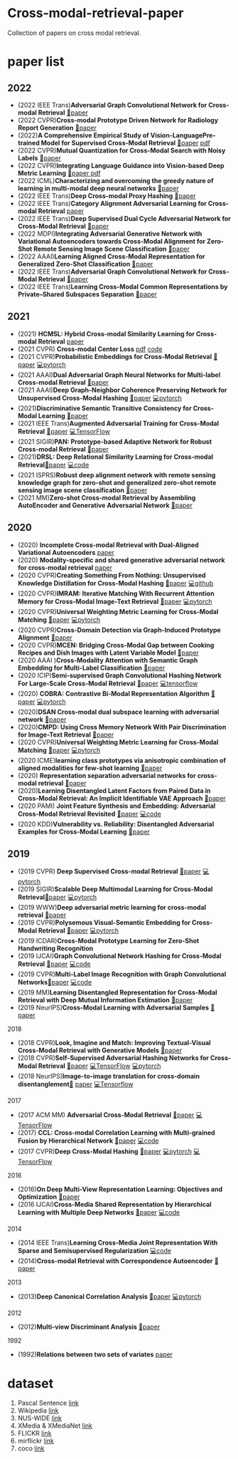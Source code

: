 # Cross-modal-retrieval-paper
Collection of papers on cross modal retrieval.

# paper list

## 2022

- (2022 IEEE Trans)**Adversarial Graph Convolutional Network for Cross-modal Retrieval** [📄paper](https://ieeexplore.ieee.org/stamp/stamp.jsp?tp=&arnumber=9411880&tag=1) 
- (2022 CVPR)**Cross-modal Prototype Driven Network for Radiology Report Generation** [📄paper](https://arxiv.org/abs/2207.04818) 
- (2022)**A Comprehensive Empirical Study of Vision-LanguagePre-trained Model for Supervised Cross-Modal Retrieval** [📄paper](https://arxiv.org/abs/2201.02772) [pdf](https://arxiv.org/pdf/2201.02772.pdf)
- (2022 CVPR)**Mutual Quantization for Cross-Modal Search with Noisy Labels** [📄paper](https://openaccess.thecvf.com/content/CVPR2022/html/Yang_Mutual_Quantization_for_Cross-Modal_Search_With_Noisy_Labels_CVPR_2022_paper.html) 
- (2022 CVPR)**Integrating Language Guidance into Vision-based Deep Metric Learning** [📄paper ](https://openaccess.thecvf.com/content/CVPR2022/html/Roth_Integrating_Language_Guidance_Into_Vision-Based_Deep_Metric_Learning_CVPR_2022_paper.html) [pdf](https://openaccess.thecvf.com/content/CVPR2022/papers/Roth_Integrating_Language_Guidance_Into_Vision-Based_Deep_Metric_Learning_CVPR_2022_paper.pdf)
- (2022 ICML)**Characterizing and overcoming the greedy nature of learning in multi-modal deep neural networks** [📄paper](https://proceedings.mlr.press/v162/wu22d.html)
- (2022 IEEE Trans)**Deep Cross-modal Proxy Hashing** [📄paper ](https://ieeexplore.ieee.org/abstract/document/9809792)
- (2022 IEEE Trans)**Category Alignment Adversarial Learning for Cross-modal Retrieval** [paper ](https://ieeexplore.ieee.org/abstract/document/9737126)
- (2022 IEEE Trans)**Deep Supervised Dual Cycle Adversarial Network for Cross-Modal Retrieval** [📄paper](https://ieeexplore.ieee.org/abstract/document/9880488)
- (2022 MDPI)**Integrating Adversarial Generative Network with Variational Autoencoders towards Cross-Modal Alignment for Zero-Shot Remote Sensing Image Scene Classification** [📄paper](https://www.mdpi.com/2072-4292/14/18/4533) 
- (2022 AAAI)**Learning Aligned Cross-Modal Representation for Generalized Zero-Shot Classification** [📄paper](https://ojs.aaai.org/index.php/AAAI/article/view/20614) 
- (2022 IEEE Trans)**Adversarial Graph Convolutional Network for Cross-Modal Retrieval**  [📄paper](https://ieeexplore.ieee.org/document/9411880) 
- (2022 IEEE Trans)**Learning Cross-Modal Common Representations by Private–Shared Subspaces Separation** [📄paper](https://ieeexplore.ieee.org/document/9165187) 

## 2021

- (2021) **HCMSL: Hybrid Cross-modal Similarity Learning for Cross-modal Retrieval** [paper](https://www.researchgate.net/profile/Chengyuan-Zhang-6/publication/344307665_HCMSL_Hybrid_Cross-Modal_Similarity_Learning_for_Cross-Modal_Retrieval/links/5f658e59458515b7cf3eda00/HCMSL-Hybrid-Cross-Modal-Similarity-Learning-for-Cross-Modal-Retrieval.pdf)
- (2021 CVPR) **Cross-modal Center Loss** [pdf](https://arxiv.org/abs/2008.03561) [code](https://github.com/LongLong-Jing/Cross-Modal-Center-Loss)
- (2021 CVPR)**Probabilistic Embeddings for Cross-Modal Retrieval**  [📄paper](https://arxiv.org/pdf/2101.05068.pdf)  [💻pytorch](https://github.com/naver-ai/pcme)
- (2021 AAAI)**Dual Adversarial Graph Neural Networks for Multi-label Cross-modal Retrieval** [📄paper](https://www.aaai.org/AAAI21Papers/AAAI-6207.QianS.pdf)
- (2021 AAAI)**Deep Graph-Neighbor Coherence Preserving Network for Unsupervised Cross-Modal  Hashing** [📄paper](https://www.aaai.org/AAAI21Papers/AAAI-2796.YuJ.pdf)  [💻pytorch](https://github.com/Atmegal/DGCPN)
- (2021)**Discriminative Semantic Transitive Consistency for Cross-Modal Learning** [📄paper](https://arxiv.org/pdf/2103.14103.pdf)
- (2021 IEEE Trans)**Augmented Adversarial Training for Cross-Modal Retrieval**  [📄paper](https://ieeexplore.ieee.org/stamp/stamp.jsp?tp=&arnumber=9057710)   [💻TensorFlow](https://github.com/yiling2018/aacr)
- (2021 SIGIR)**PAN: Prototype-based Adaptive Network for Robust Cross-modal Retrieval** [📄paper](https://dl.acm.org/doi/abs/10.1145/3404835.3462867)  
- (2021)**DRSL: Deep Relational Similarity Learning for Cross-modal Retrieval**[📄paper](https://www.sciencedirect.com/science/article/abs/pii/S0020025520307684) [💻code](https://github.com/wangxu-scu/DRSL)
- (2021 ISPRS)**Robust deep alignment network with remote sensing knowledge graph for zero-shot and generalized zero-shot remote sensing image scene classification** [📄paper](https://www.sciencedirect.com/science/article/abs/pii/S092427162100201X)
- (2021 MM)**Zero-shot Cross-modal Retrieval by Assembling AutoEncoder and Generative Adversarial Network** [📄paper](https://dl.acm.org/doi/abs/10.1145/3424341)

## 2020

- (2020) **Incomplete Cross-modal Retrieval with Dual-Aligned Variational Autoencoders** [paper](https://dl.acm.org/doi/pdf/10.1145/3394171.3413676)
- (2020) **Modality-specific and shared generative adversarial network for cross-modal retrieval** [paper](https://reader.elsevier.com/reader/sd/pii/S0031320320301382?token=736E808929A780DD58D84AD3E0D38143F9014B5E212C0F89EB433AC585CDAD8913063A0DB4B795EF03F699B439F8F68D&originRegion=us-east-1&originCreation=20210729122016)
- (2020 CVPR)**Creating Something From Nothing: Unsupervised Knowledge Distillation for Cross-Modal Hashing** [📄paper](https://openaccess.thecvf.com/content_CVPR_2020/papers/Hu_Creating_Something_From_Nothing_Unsupervised_Knowledge_Distillation_for_Cross-Modal_Hashing_CVPR_2020_paper.pdf) [💻github](https://github.com/huhengtong/UKD_CVPR2020)
- (2020 CVPR)**IMRAM: Iterative Matching With Recurrent Attention Memory for Cross-Modal Image-Text Retrieval** [📄paper](https://openaccess.thecvf.com/content_CVPR_2020/papers/Chen_IMRAM_Iterative_Matching_With_Recurrent_Attention_Memory_for_Cross-Modal_Image-Text_CVPR_2020_paper.pdf)  [💻pytorch](https://github.com/HuiChen24/IMRAM)
- (2020 CVPR)**Universal Weighting Metric Learning for Cross-Modal Matching**  [📄paper](https://openaccess.thecvf.com/content_CVPR_2020/papers/Wei_Universal_Weighting_Metric_Learning_for_Cross-Modal_Matching_CVPR_2020_paper.pdf)  [💻pytorch](https://github.com/wayne980/PolyLoss)
- (2020 CVPR)**Cross-Domain Detection via Graph-Induced Prototype Alignment** [📄paper](https://openaccess.thecvf.com/content_CVPR_2020/papers/Xu_Cross-Domain_Detection_via_Graph-Induced_Prototype_Alignment_CVPR_2020_paper.pdf) 
- (2020 CVPR)**MCEN: Bridging Cross-Modal Gap between Cooking Recipes and Dish Images with Latent Variable Model**  [📄paper](https://openaccess.thecvf.com/content_CVPR_2020/papers/Fu_MCEN_Bridging_Cross-Modal_Gap_between_Cooking_Recipes_and_Dish_Images_CVPR_2020_paper.pdf)
- (2020  AAAI )**Cross-Modality Attention with Semantic Graph Embedding for Multi-Label Classification**  [📄paper](https://arxiv.org/pdf/1912.07872v1.pdf)
- (2020 ICIP)**Semi-supervised Graph Convolutional Hashing Network For Large-Scale Cross-Modal Retrieval** [📄](https://ieeexplore.ieee.org/document/9190641)[paper](https://ieeexplore.ieee.org/document/9190641) [💻tensorflow](https://github.com/flyingjohn/Cross_Modal_GCN)
- (2020) **COBRA: Contrastive Bi-Modal Representation Algorithm** [📄paper](https://arxiv.org/pdf/2005.03687v2.pdf)  [💻pytorch](https://github.com/ovshake/cobra)
- (2020)**DSAN Cross-modal dual subspace learning with adversarial network** [📄paper](https://pdf.sciencedirectassets.com/271125/1-s2.0-S0893608020X00049/1-s2.0-S0893608020300927/main.pdf?X-Amz-Security-Token=IQoJb3JpZ2luX2VjEIX%2F%2F%2F%2F%2F%2F%2F%2F%2F%2FwEaCXVzLWVhc3QtMSJIMEYCIQDtY6e2gwMhYprFF%2FuWMug9oyXUqesdloBb5licXPK%2B3gIhAPe%2BbrhiYB3XasxpRSu7blrYRtviyiIjSJp593hoykiEKoMECI3%2F%2F%2F%2F%2F%2F%2F%2F%2F%2FwEQBBoMMDU5MDAzNTQ2ODY1Igyzy3vdPCSiTjjwB1Mq1wNLY62M9mwnmAcEQVJVIYVqXp1likHEu05%2BfOONWEDjYIfkG%2FQfe3JZV5ItGi9vilV7GX02Pb7arXcVMZcsS9mfcnSMNgfDPDWIyt717oTkV09sVU0FjsGq%2BHvSxNg3QOBXwitkyEmNjFiUSSDQs5QgdFpe4HNCXLcWAx27Mam%2Bo59nyZRso4mYTJeX2vX8QhzjoiW5xB4DN5X8JnyYLM54C0zxLACJ5yjUJkTVqEkvQRgXvlGEggnBGv9XD5RMKAzrcaFksYB39zavnNqxyxLQWBCdvhztgE6%2Fr7fGSpM9FBGb7GV7%2FjK5qNG5FBPPoDJpe2tqp%2B%2Fd%2FY3r5i1U8JwnIF9x3cSUmVN1oaGOdDDTbeTFSa4txlcWflCeaLF9JbPpBK3knRao4swCFzRLB%2Btptevw0uP0jAhTUBL9%2FlB5znXmtBP8MtH3N5guWtwW4KIqDClppUq5IhdkYWyJkDt2KwoHzcTmbiVjXmZStYBpMGEOM58r%2BVsUiHRWOxmQwRZP%2ByB0ca7BHEeG2Vpv%2F0K5p7qcI1NfXSsSVLPmIKVp1yLkdpZf3q0bH6LGLXqSQfOewzzRb5Vkv7ZYEwOc9eRVhrpyisqbsbzeR0aiHOC2qCzoTJH0We0wgrqKiAY6pAEMh2HNWDxn5OR4ceXrXiczikOPa4%2BFyVRvUc0X8xFNhV%2B7ofoDJeZ6L2kP30qfhjYOw1pwGvD2LjZMlLbpwF4xy3TDUBpv0QGXN6dPkt2ACJ41MVr%2BxU%2BEHKttK8MSg%2BAFfbp7%2FQnILfWU1lnt%2Bu3Ve%2FbIPsPS3Memzu%2BUep79aUbyOS3KUDmsl003RU3OVVz60e4mMkXMi9OJN%2F7yzYbY0DUGWw%3D%3D&X-Amz-Algorithm=AWS4-HMAC-SHA256&X-Amz-Date=20210729T130555Z&X-Amz-SignedHeaders=host&X-Amz-Expires=300&X-Amz-Credential=ASIAQ3PHCVTY7ASUQQ4G%2F20210729%2Fus-east-1%2Fs3%2Faws4_request&X-Amz-Signature=b5354378646b05d3899b95fb99ecc616bee9894081981e4ba7da2fa42c459d1c&hash=778f9e631ba699b700bd87b3178b0cecade52653c7d9e17266a3c368d7af0f2f&host=68042c943591013ac2b2430a89b270f6af2c76d8dfd086a07176afe7c76c2c61&pii=S0893608020300927&tid=spdf-7b1b9899-61c0-4801-ad3c-7876ed90e6ff&sid=d2e470c35fbb514c7c3bda46bb145f29400dgxrqa&type=client)
- (2020)**CMPD: Using Cross Memory Network With Pair Discrimination for Image-Text Retrieval**  [📄paper](http://cgcad.thss.tsinghua.edu.cn/liuyushen/main/pdf/LiuYS_TCSVT2021.pdf)
- (2020 CVPR)**Universal Weighting Metric Learning for Cross-Modal Matching** [📄paper](https://openaccess.thecvf.com/content_CVPR_2020/html/Wei_Universal_Weighting_Metric_Learning_for_Cross-Modal_Matching_CVPR_2020_paper.html) [💻pytorch](https://github.com/wayne980/PolyLoss) 
- (2020 ICME)**learning class prototypes via anisotropic combination of aligned modalities for few-shot learning** [📄paper](https://readpaper.com/paper/3034860057)
- (2020) **Representation separation adversarial networks for cross-modal retrieval** [📄paper](https://link.springer.com/article/10.1007/s11276-020-02382-4) 
- (2020)**Learning Disentangled Latent Factors from Paired Data in Cross-Modal Retrieval: An Implicit Identifiable VAE Approach** [📄paper](https://arxiv.org/abs/2012.00682)
- (2020 PAMI) **Joint Feature Synthesis and Embedding: Adversarial Cross-Modal Retrieval Revisited** [📄paper](https://ieeexplore.ieee.org/document/9296975) [💻code](https://github.com/CFM-MSG/Code_JFSE)
- (2020 KDD)**Vulnerability vs. Reliability: Disentangled Adversarial Examples for Cross-Modal Learning**  [📄paper](https://dl.acm.org/doi/10.1145/3394486.3403084)

## 2019

- (2019 CVPR) **Deep Supervised Cross-modal Retrieval** [📄paper](https://openaccess.thecvf.com/content_CVPR_2019/papers/Zhen_Deep_Supervised_Cross-Modal_Retrieval_CVPR_2019_paper.pdf)   [💻︎pytorch](https://github.com/penghu-cs/DSCMR)
- (2019 SIGIR)**Scalable Deep Multimodal Learning for Cross-Modal Retrieval**[📄paper](https://liangli-zhen.github.io/papers/SIGIR2019_Scalable_Deep_Multimodal_Learning_for_Cross-Modal_Retrieval.pdf) [💻︎pytorch](https://github.com/penghu-cs/SDML)
- (2019 WWW)**Deep adversarial metric learning for cross-modal retrieval** [📄paper](https://link.springer.com/content/pdf/10.1007/s11280-018-0541-x.pdf)
- (2019 CVPR)**Polysemous Visual-Semantic Embedding for Cross-Modal Retrieval**  [📄paper](https://openaccess.thecvf.com/content_CVPR_2019/papers/Song_Polysemous_Visual-Semantic_Embedding_for_Cross-Modal_Retrieval_CVPR_2019_paper.pdf)  [💻pytorch](https://github.com/yalesong/pvse)
- (2019 ICDAR)**Cross-Modal Prototype Learning for Zero-Shot Handwriting Recognition** 
- (2019 IJCAI)**Graph Convolutional Network Hashing for Cross-Modal Retrieval** [📄paper](https://www.ijcai.org/proceedings/2019/138) [💻code](https://github.com/DeXie0808/GCH) 
- (2019 CVPR)**Multi-Label Image Recognition with Graph Convolutional Networks**[📄paper](https://openaccess.thecvf.com/content_CVPR_2019/html/Chen_Multi-Label_Image_Recognition_With_Graph_Convolutional_Networks_CVPR_2019_paper.html) [💻code](https://github.com/megvii-research/ML-GCN)  
- (2019 MM)**Learning Disentangled Representation for Cross-Modal Retrieval with Deep Mutual Information Estimation** [📄paper](https://dl.acm.org/doi/10.1145/3343031.3351053) 
- (2019 NeurIPS)**Cross-Modal Learning with Adversarial Samples** [📄paper](https://proceedings.neurips.cc/paper/2019/hash/d384dec9f5f7a64a36b5c8f03b8a6d92-Abstract.html)

2018

- (2018 CVPR)**Look, Imagine and Match: Improving Textual-Visual Cross-Modal Retrieval with Generative Models**  [📄paper](https://arxiv.org/pdf/1711.06420.pdf)
- (2018 CVPR)**Self-Supervised Adversarial Hashing Networks for Cross-Modal Retrieval** [📄paper](https://arxiv.org/pdf/1804.01223.pdf)  [💻︎TensorFlow](https://github.com/lelan-li/SSAH) [💻︎pytorch](https://github.com/haitao-hub-stu/SSAH)
- (2018 NeurIPS)**Image-to-image translation for cross-domain disentanglement**[📄](https://proceedings.neurips.cc/paper/2018/hash/dc6a70712a252123c40d2adba6a11d84-Abstract.html) [paper](https://proceedings.neurips.cc/paper/2018/hash/dc6a70712a252123c40d2adba6a11d84-Abstract.html) [💻Tensorflow](https://github.com/agonzgarc/cross-domain-disen)

2017

- (2017 ACM MM) **Adversarial Cross-Modal Retrieval** [📄paper](https://cfm.uestc.edu.cn/~yangyang/papers/acmr.pdf)  [💻︎TensorFlow](https://github.com/sunpeng981712364/ACMR_demo)
- (2017) **CCL: Cross-modal Correlation Learning with Multi-grained Fusion by Hierarchical Network** [📄paper](https://arxiv.org/pdf/1704.02116.pdf) [💻︎code](https://github.com/PKU-ICST-MIPL/CCL_TMM2018)
- (2017 CVPR)**Deep Cross-Modal Hashing** [📄paper](https://arxiv.org/pdf/1602.02255.pdf) [💻︎pytorch](https://github.com/WendellGul/DCMH) [💻︎TensorFlow](https://github.com/jiangqy/DCMH-CVPR2017)

2016

- (2016)**On Deep Multi-View Representation Learning: Objectives and Optimization** [📄paper](https://arxiv.org/pdf/1602.01024.pdf)
- (2016 IJCAI)**Cross-Media Shared Representation by Hierarchical Learning with Multiple Deep Networks** [📄paper](https://www.ijcai.org/Proceedings/16/Papers/541.pdf)   [💻︎code](https://github.com/PKU-ICST-MIPL/CMDN_IJCAI2016)

2014

- (2014 IEEE Trans)**Learning Cross-Media Joint Representation With Sparse and Semisupervised Regularization** [💻︎code](https://github.com/PKU-ICST-MIPL/JRL_TCSVT2014)
- (2014)**Cross-modal Retrieval with Correspondence Autoencoder** [📄paper](https://people.cs.clemson.edu/~jzwang/1501863/mm2014/p7-feng.pdf)

2013

- (2013)**Deep Canonical Correlation Analysis** [📄paper](http://proceedings.mlr.press/v28/andrew13.pdf) [💻︎pytorch](https://github.com/Michaelvll/DeepCCA)

2012

- (2012)**Multi-view Discriminant Analysis** [📄paper](https://link.springer.com/content/pdf/10.1007/978-3-642-33718-5_58.pdf)

1992

- (1992)**Relations between two sets of variates** [paper](https://link.springer.com/chapter/10.1007/978-1-4612-4380-9_14)

# dataset

1. Pascal Sentence [link](https://vision.cs.uiuc.edu/pascal-sentences/)
2. Wikipedia [link](http://www.svcl.ucsd.edu/projects/crossmodal/)
3. NUS-WIDE [link](https://lms.comp.nus.edu.sg/wp-content/uploads/2019/research/nuswide/NUS-WIDE.html)
4. XMedia & XMediaNet [link](http://59.108.48.34/tiki/XMediaNet/)
5. FLICKR [link](http://shannon.cs.illinois.edu/DenotationGraph/)
6. mirflickr [link](https://press.liacs.nl/mirflickr/mirdownload.html)
7. coco [link](https://cocodataset.org/#download)



